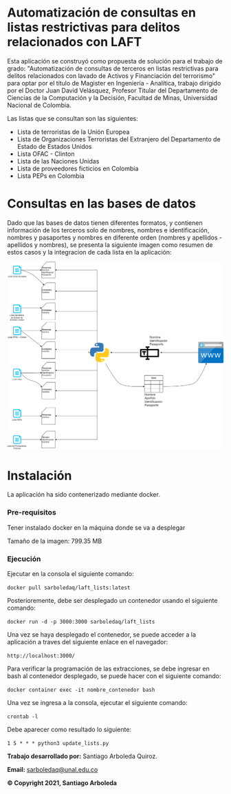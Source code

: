 # Automatización de consultas en listas restrictivas para delitos relacionados con LAFT

Esta aplicación se construyó como propuesta de solución para el trabajo de grado: "Automatización de consultas de terceros en listas restrictivas para delitos relacionados con lavado de Activos y Financiación del terrorismo" para optar por el título de Magister en Ingeniería - Analítica, trabajo dirigido por el Doctor Juan David Velásquez, Profesor Titular del Departamento de Ciencias de la Computación y la Decisión, Facultad de Minas, Universidad Nacional de Colombia.

Las listas que se consultan son las siguientes:

- Lista de terroristas de la Unión Europea
- Lista de Organizaciones Terroristas del Extranjero del Departamento de Estado de Estados Unidos
- Lista OFAC - Clinton
- Lista de las Naciones Unidas
- Lista de proveedores ficticios en Colombia
- Lista PEPs en Colombia

# Consultas en las bases de datos

Dado que las bases de datos tienen diferentes formatos, y contienen información de los terceros solo de nombres, nombres e identificación, nombres y pasaportes y nombres en diferente orden (nombres y apellidos - apellidos y nombres), se presenta la siguiente imagen como resumen de estos casos y la integracion de cada lista en la aplicación:

![Screenshot](Fuentes%20de%20datos.png)


# Instalación

La aplicación ha sido contenerizado mediante docker.


### Pre-requisitos

Tener instalado docker en la máquina donde se va a desplegar

Tamaño de la imagen: 799.35 MB

### Ejecución

Ejecutar en la consola el siguiente comando:

`
docker pull sarboledaq/laft_lists:latest
`

Posterioremente, debe ser desplegado un contenedor usando el siguiente comando:

`
docker run -d -p 3000:3000 sarboledaq/laft_lists
`

Una vez se haya desplegado el contenedor, se puede acceder a la aplicación a traves del siguiente enlace en el navegador:

`
http://localhost:3000/
`

Para verificar la programación de las extracciones, se debe ingresar en bash al contenedor desplegado, se puede hacer con el siguiente comando:

`
docker container exec -it nombre_contenedor bash
`

Una vez se ingresa a la consola, ejecutar el siguiente comando:

`
crontab -l
`

Debe aparecer como resultado lo siguiente:

`
1 5 * * * python3 update_lists.py
`






**Trabajo desarrollado por:** Santiago Arboleda Quiroz.

**Email:** sarboledaq@unal.edu.co

**© Copyright 2021, Santiago Arboleda**
